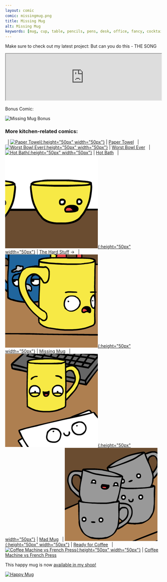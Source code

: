 ```yaml
---
layout: comic
comic: missingmug.png
title: Missing Mug
alt: Missing Mug
keywords: [mug, cup, table, pencils, pens, desk, office, fancy, cocktail, supplies, coffee, missing, dave]
---
```


Make sure to check out my latest project: But can you do this - THE SONG

<iframe class="center" width="100%" src="https://www.youtube.com/embed/YOSf6ovNOms" allowfullscreen="allowfullscreen" seamless="seamless"></iframe>

Bonus Comic:

![Missing Mug Bonus](/images/missingmug_bonus.png)


### More kitchen-related comics:

&nbsp; | [![Paper Towel](/thumbs/papertowel.png){:height="50px" width="50px"}](https://lolnein.com/2017/04/25/papertowel/) | [Paper Towel](https://lolnein.com/2017/04/25/papertowel/)
&nbsp; | [![Worst Bowl Ever](/thumbs/worstbowlever.png){:height="50px" width="50px"}](https://lolnein.com/2018/08/02/worstbowlever/) | [Worst Bowl Ever](https://lolnein.com/2018/08/02/worstbowlever/)
&nbsp; | [![Hot Bath](/thumbs/hotbath.png){:height="50px" width="50px"}](https://lolnein.com/2019/04/29/hotbath/) | [Hot Bath](https://lolnein.com/2019/04/29/hotbath/)
&nbsp; | [![The Hard Stuff](/thumbs/thehardstuff.png){:height="50px" width="50px"}](https://lolnein.com/2019/08/31/thehardstuff/) | [The Hard Stuff](https://lolnein.com/2019/08/31/thehardstuff/)
&rarr; &nbsp; | [![Missing Mug](/thumbs/missingmug.png){:height="50px" width="50px"}](https://lolnein.com/2019/09/11/missingmug/) | [Missing Mug](https://lolnein.com/2019/09/11/missingmug/)
&nbsp; | [![Mad Mug](/thumbs/madmug.png){:height="50px" width="50px"}](https://lolnein.com/2019/11/11/madmug/) | [Mad Mug](https://lolnein.com/2019/11/11/madmug/)
&nbsp; | [![Ready for Coffee](/thumbs/readyforcoffee.png){:height="50px" width="50px"}](https://lolnein.com/2020/01/20/readyforcoffee/) | [Ready for Coffee](https://lolnein.com/2020/01/20/readyforcoffee/)
&nbsp; | [![Coffee Machine vs French Press](/thumbs/coffeemachinevsfrenchpress.png){:height="50px" width="50px"}](https://lolnein.com/2019/10/29/coffeemachinevsfrenchpress/) | [Coffee Machine vs French Press](https://lolnein.com/2019/10/29/coffeemachinevsfrenchpress/)


This happy mug is now [available in my shop!](https://lolnein.redbubble.com)

[![Happy Mug](/images/happymug.jpg)](https://lolnein.redbubble.com)
